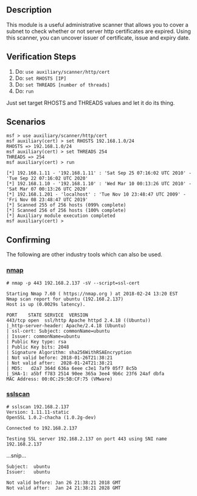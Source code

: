 ## Description

This module is a useful administrative scanner that allows you to cover a subnet to check whether or not server http certificates are expired. Using this scanner, you can uncover issuer of certificate, issue and expiry date.

## Verification Steps

1. Do: ```use auxiliary/scanner/http/cert```
2. Do: ```set RHOSTS [IP]```
3. Do: ```set THREADS [number of threads]```
4. Do: ```run```

Just set target RHOSTS and THREADS values and let it do its thing.

## Scenarios

```
msf > use auxiliary/scanner/http/cert
msf auxiliary(cert) > set RHOSTS 192.168.1.0/24
RHOSTS => 192.168.1.0/24
msf auxiliary(cert) > set THREADS 254
THREADS => 254
msf auxiliary(cert) > run

[*] 192.168.1.11 - '192.168.1.11' : 'Sat Sep 25 07:16:02 UTC 2010' - 'Tue Sep 22 07:16:02 UTC 2020'
[*] 192.168.1.10 - '192.168.1.10' : 'Wed Mar 10 00:13:26 UTC 2010' - 'Sat Mar 07 00:13:26 UTC 2020'
[*] 192.168.1.201 - 'localhost' : 'Tue Nov 10 23:48:47 UTC 2009' - 'Fri Nov 08 23:48:47 UTC 2019'
[*] Scanned 255 of 256 hosts (099% complete)
[*] Scanned 256 of 256 hosts (100% complete)
[*] Auxiliary module execution completed
msf auxiliary(cert) >
```

## Confirming

The following are other industry tools which can also be used.

### [nmap](https://nmap.org/nsedoc/scripts/ssl-cert.html)

```
# nmap -p 443 192.168.2.137 -sV --script=ssl-cert

Starting Nmap 7.60 ( https://nmap.org ) at 2018-02-24 13:20 EST
Nmap scan report for ubuntu (192.168.2.137)
Host is up (0.0029s latency).

PORT    STATE SERVICE  VERSION
443/tcp open  ssl/http Apache httpd 2.4.18 ((Ubuntu))
|_http-server-header: Apache/2.4.18 (Ubuntu)
| ssl-cert: Subject: commonName=ubuntu
| Issuer: commonName=ubuntu
| Public Key type: rsa
| Public Key bits: 2048
| Signature Algorithm: sha256WithRSAEncryption
| Not valid before: 2018-01-26T21:38:21
| Not valid after:  2028-01-24T21:38:21
| MD5:   d2a7 364d 636a 6eee c3e1 7af9 05f7 8c5b
|_SHA-1: a5bf f783 2514 90ee 365a 3ee4 9b6c 23f6 24af dbfa
MAC Address: 00:0C:29:5B:CF:75 (VMware)
```

### [sslscan](https://github.com/rbsec/sslscan)
```
# sslscan 192.168.2.137
Version: 1.11.11-static
OpenSSL 1.0.2-chacha (1.0.2g-dev)

Connected to 192.168.2.137

Testing SSL server 192.168.2.137 on port 443 using SNI name 192.168.2.137
```
...snip...
```
Subject:  ubuntu
Issuer:   ubuntu

Not valid before: Jan 26 21:38:21 2018 GMT
Not valid after:  Jan 24 21:38:21 2028 GMT
```
